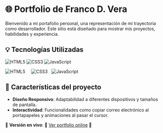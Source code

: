 # 🌐 Portfolio de Franco D. Vera

Bienvenido a mi portafolio personal, una representación de mi trayectoria como desarrollador. Este sitio está diseñado para mostrar mis proyectos, habilidades y experiencia.

## 💡 Tecnologías Utilizadas

![HTML5](https://img.shields.io/badge/HTML5-E34F26?style=plastic&logo=html5&logoColor=white)
![CSS3](https://img.shields.io/badge/CSS3-1572B6?style=plastic&logo=css3&logoColor=white)
![JavaScript](https://img.shields.io/badge/JavaScript-F7DF1E?style=plastic&logo=javascript&logoColor=black)

<p>
  <img src="https://img.shields.io/badge/HTML5-E34F26?style=plastic&logo=html5&logoColor=white" alt="HTML5" style="margin-right: 15px;" />
  <img src="https://img.shields.io/badge/CSS3-1572B6?style=plastic&logo=css3&logoColor=white" alt="CSS3" style="margin-right: 8px;" />
  <img src="https://img.shields.io/badge/JavaScript-F7DF1E?style=plastic&logo=javascript&logoColor=black" alt="JavaScript" />
</p>

## 🎯 Características del proyecto

- **Diseño Responsivo**: Adaptabilidad a diferentes dispositivos y tamaños de pantalla.
- **Interactividad**: Funcionalidades como copiar correo electrónico al portapapeles y animaciones al pasar el cursor.

🔗 **Versión en vivo**: 🚀 [Ver portfolio online](https://tuusuario.github.io/Portfolio-FrancoD.Vera/) 🚀
